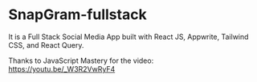 ﻿# SnapGram-fullstack

 It is a Full Stack Social Media App built with React JS, Appwrite, Tailwind CSS, and React Query. 
 
 
 Thanks to JavaScript Mastery for the video: https://youtu.be/_W3R2VwRyF4
